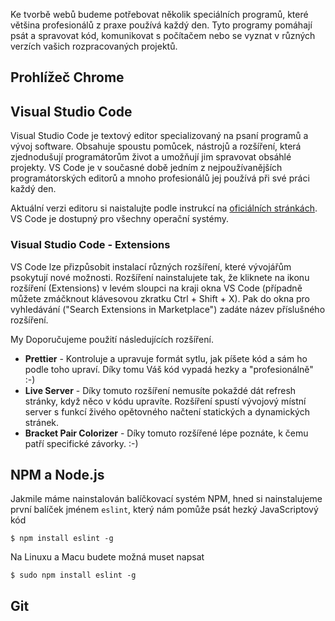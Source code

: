 Ke tvorbě webů budeme potřebovat několik speciálních programů, které většina profesionálů z praxe používá každý den. Tyto programy pomáhají psát a spravovat kód, komunikovat s počítačem nebo se vyznat v různých verzích vašich rozpracovaných projektů.

## Prohlížeč Chrome

## Visual Studio Code

Visual Studio Code je textový editor specializovaný na psaní programů a vývoj software. Obsahuje spoustu pomůcek, nástrojů a rozšíření, která zjednodušují programátorům život a umožňují jim spravovat obsáhlé projekty. VS Code je v současné době jedním z nejpoužívanějších programátorských editorů a mnoho profesionálů jej používá při své práci každý den.

Aktuální verzi editoru si naistalujte podle instrukcí na [oficiálních stránkách](https://code.visualstudio.com/). VS Code je dostupný pro všechny operační systémy.

### Visual Studio Code - Extensions

VS Code lze přizpůsobit instalací různých rozšíření, které vývojářům psokytují nové možnosti. Rozšíření nainstalujete tak, že kliknete na ikonu rozšíření (Extensions) v levém sloupci na kraji okna VS Code (případně můžete zmáčknout klávesovou zkratku Ctrl + Shift + X). Pak do okna pro vyhledávání ("Search Extensions in Marketplace") zadáte název příslušného rozšíření.

My Doporučujeme použití následujících rozšíření.

- **Prettier** - Kontroluje a upravuje formát sytlu, jak píšete kód a sám ho podle toho upraví. Díky tomu Váš kód vypadá hezky a "profesionálně" :-)
- **Live Server** - Díky tomuto rozšíření nemusíte pokaždé dát refresh stránky, když něco v kódu upravíte. Rozšíření spustí vývojový místní server s funkcí živého opětovného načtení statických a dynamických stránek.
- **Bracket Pair Colorizer** - Díky tomuto rozšířené lépe poznáte, k čemu patří specifické závorky. :-)

## NPM a Node.js

Jakmile máme nainstalován balíčkovací systém NPM, hned si nainstalujeme první balíček jménem `eslint`, který nám pomůže psát hezký JavaScriptový kód

```shell
$ npm install eslint -g
```

Na Linuxu a Macu budete možná muset napsat

```shell
$ sudo npm install eslint -g
```

## Git
